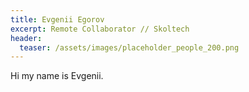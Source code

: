 ```yaml
---
title: Evgenii Egorov
excerpt: Remote Collaborator // Skoltech
header:
  teaser: /assets/images/placeholder_people_200.png
---
```


Hi my name is Evgenii.
